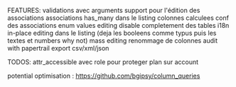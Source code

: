 FEATURES:
validations avec arguments
support pour l'édition des associations
associations has_many dans le listing
colonnes calculees
conf des associations
enum values editing
disable completement des tables
i18n
in-place editing dans le listing (deja les booleens comme typus puis les textes et numbers why not)
mass editing
renommage de colonnes
audit with papertrail
export csv/xml/json

TODOS:
attr_accessible avec role pour proteger plan sur account


potential optimisation : https://github.com/bgipsy/column_queries
